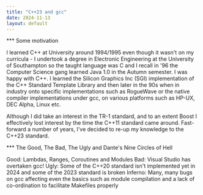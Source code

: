 ```yaml
---
title: "C++23 and gcc"
date: 2024-11-13
layout: default
---
```


*** Some motivation

I learned C++ at University around 1994/1995 even though it wasn't on my curricula - I undertook a degree in Electronic Engineering at the University of Southampton so the taught language was C and I recall in '96 the Computer Science gang learned Java 1.0 in the Autumn semester. I was happy with C++. I learned the Silicon Graphics Inc (SGI) implementation of the C++ Standard Template Library and then later in the 90s when in industry onto specific implementations such as RogueWave or the native compiler implementations under gcc, on various platforms such as HP-UX, DEC Alpha, Linux etc.

Although I did take an interest in the TR-1 standard, and to an extent Boost I effectively lost interest by the time the C++11 standard came around. Fast-forward a number of years, I've decided to re-up my knowledge to the C++23 standard.

*** The Good, The Bad, The Ugly and Dante's Nine Circles of Hell

Good: Lambdas, Ranges, Coroutines and Modules
Bad: Visual Studio has overtaken gcc!
Ugly: Some of the C++20 standard isn't implemented yet in 2024 and some of the 2023 standard is broken
Inferno: Many, many bugs on gcc affecting even the basics such as module compilation and a lack of co-ordination to facilitate Makefiles properly 



